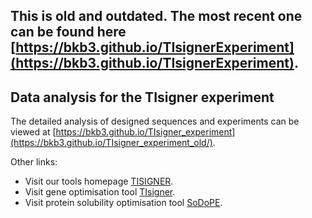 ## This is old and outdated. The most recent one can be found here [https://bkb3.github.io/TIsignerExperiment](https://bkb3.github.io/TIsignerExperiment).

## Data analysis for the TIsigner experiment
The detailed analysis of designed sequences and experiments can be viewed at [https://bkb3.github.io/TIsigner_experiment](https://bkb3.github.io/TIsigner_experiment_old/).

Other links:
- Visit our tools homepage [TISIGNER](https://tisigner.otago.ac.nz).
- Visit gene optimisation tool [TIsigner](https://tisigner.otago.ac.nz/tisigner).
- Visit protein solubility optimisation tool [SoDoPE](https://tisigner.otago.ac.nz/sodope).
